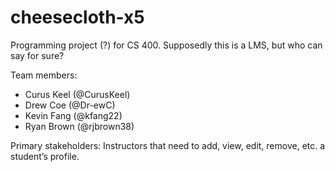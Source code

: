 # cheesecloth-x5
Programming project (?) for CS 400. Supposedly this is a LMS, but who can say for sure?

Team members:
* Curus Keel (@CurusKeel)
* Drew Coe (@Dr-ewC)
* Kevin Fang (@kfang22)
* Ryan Brown (@rjbrown38)


Primary stakeholders: Instructors that need to add, view, edit, remove, etc. a student’s profile.
